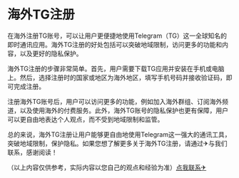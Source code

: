 # 海外TG注册

在海外注册TG账号，可以让用户更便捷地使用Telegram（TG）这一全球知名的即时通讯应用。海外TG注册的好处包括可以突破地域限制，访问更多的功能和内容，以及更好的隐私保护。

海外TG注册的步骤非常简单。首先，用户需要下载TG应用并安装在手机或电脑上。然后，选择注册时的国家或地区为海外地区，填写手机号码并接收验证码，即可完成注册。

注册海外TG账号后，用户可以访问更多的功能，例如加入海外群组、订阅海外频道，以及使用海外的付费服务。此外，海外TG账号的隐私保护也更有保障，用户可以更自由地表达个人观点，而不受到地域限制和监管。

总的来说，海外TG注册让用户能够更自由地使用Telegram这一强大的通讯工具，突破地域限制，保护隐私。如果您想了解更多关于海外TG注册，请通过✈与我们联系，感谢阅读！

（以上内容仅供参考，实际内容以您自己的观点和经验为准）[点我联系✈](https://ai.G208.com)